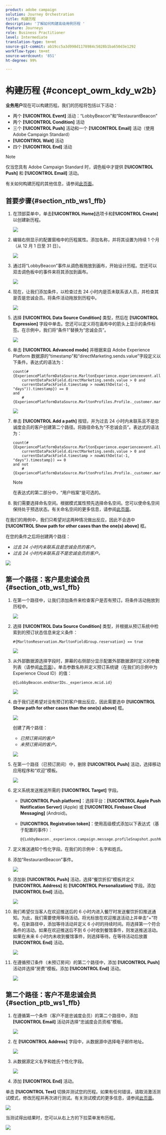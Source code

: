 ```yaml
---
product: adobe campaign
solution: Journey Orchestration
title: 构建历程
description: '了解如何构建高级用例历程 '
feature: Journeys
role: Business Practitioner
level: Intermediate
translation-type: tm+mt
source-git-commit: ab19cc5a3d998d1178984c5028b1ba650d3e1292
workflow-type: tm+mt
source-wordcount: '851'
ht-degree: 99%

---
```



# 构建历程 {#concept_owm_kdy_w2b}

**业务用户**&#x200B;现在可以构建历程。我们的历程将包括以下活动：

* 两个 **[!UICONTROL Event]** 活动：“LobbyBeacon”和“RestaurantBeacon”
* 两个 **[!UICONTROL Condition]** 活动
* 三个 **[!UICONTROL Push]** 活动和一个 **[!UICONTROL Email]** 活动（使用 Adobe Campaign Standard）
* **[!UICONTROL Wait]** 活动
* 四个 **[!UICONTROL End]** 活动

>[!NOTE]
>
>仅当您具有 Adobe Campaign Standard 时，调色板中才提供 **[!UICONTROL Push]** 和 **[!UICONTROL Email]** 活动。

有关如何构建历程的其他信息，请参阅[此页面](../building-journeys/journey.md)。

## 首要步骤{#section_ntb_ws1_ffb}

1. 在顶部菜单中，单击&#x200B;**[!UICONTROL Home]**&#x200B;选项卡和&#x200B;**[!UICONTROL Create]**&#x200B;以创建新历程。

   ![](../assets/journey31.png)

1. 编辑右侧显示的配置窗格中的历程属性。添加名称，并将其设置为持续 1 个月（从 12 月 1 日至 31 日）。

   ![](../assets/journeyuc2_12.png)

1. 通过将“LobbyBeacon”事件从调色板拖放到画布，开始设计历程。您还可以双击调色板中的事件来将其添加到画布。

   ![](../assets/journeyuc2_13.png)

1. 现在，让我们添加条件，以检查过去 24 小时内是否未联系该人员，并检查其是否是忠诚会员。将条件活动拖放到历程中。

   ![](../assets/journeyuc2_14.png)

1. 选择 **[!UICONTROL Data Source Condition]** 类型，然后在 **[!UICONTROL Expression]** 字段中单击。您还可以定义将在画布中的箭头上显示的条件标签。在示例中，我们将“条件1”替换为“忠诚会员”。

   ![](../assets/journeyuc2_15.png)

1. 单击 **[!UICONTROL Advanced mode]** 并根据来自 Adobe Experience Platform 数据源的“timestamp”和“directMarketing.sends.value”字段定义以下条件。表达式的语法为：

   ```
   count(#{ExperiencePlatformDataSource.MarltonExperience.experienceevent.all(
       currentDataPackField.directMarketing.sends.value > 0 and
       currentDataPackField.timestamp > nowWithDelta(-1, "days")).timestamp}) == 0
   and
       #{ExperiencePlatformDataSource.MarltonProfiles.Profile._customer.marlton.loyaltyMember}
   ```

   ![](../assets/journeyuc2_30.png)

1. 单击 **[!UICONTROL Add a path]** 按钮，并为过去 24 小时内未联系且不是忠诚度会员的客户创建第二个路径。将路径命名为“不忠诚会员”。表达式的语法为：

   ```
   count(#{ExperiencePlatformDataSource.MarltonExperience.experienceevent.all(
       currentDataPackField.directMarketing.sends.value > 0 and
       currentDataPackField.timestamp > nowWithDelta(-1, "days").timestamp}) == 0
   and not
       #{ExperiencePlatformDataSource.MarltonProfiles.Profile._customer.marlton.loyaltyMember}
   ```

   >[!NOTE]
   >
   >在表达式的第二部分中，“用户档案”是可选的。

1. 我们需要选择命名空间。根据模式属性预先选择命名空间。您可以使命名空间保持处于预选状态。有关命名空间的更多信息，请参阅[此页面](../event/selecting-the-namespace.md)。

在我们的用例中，我们只希望对这两种情况做出反应，因此不会选中 **[!UICONTROL Show path for other cases than the one(s) above]** 框。

在您的条件之后将创建两个路径：

* _过去 24 小时内未联系且是忠诚会员的客户。_
* _过去 24 小时内未联系且不是忠诚会员的客户。_

![](../assets/journeyuc2_16.png)

## 第一个路径：客户是忠诚会员 {#section_otb_ws1_ffb}

1. 在第一个路径中，让我们添加条件来检查客户是否有预订。将条件活动拖放到历程中。

   ![](../assets/journeyuc2_17.png)

1. 选择 **[!UICONTROL Data Source Condition]** 类型，并根据从预订系统中检索到的预订状态信息来定义条件：

   ```
   #{MarltonReservation.MarltonFieldGroup.reservation} == true
   ```

   ![](../assets/journeyuc2_18.png)

1. 从外部数据源选择字段时，屏幕的右侧部分显示配置外部数据源时定义的参数列表（请参阅[此页面](../usecase/configuring-the-data-sources.md)）。单击参数名称并定义预订系统键（在我们的示例中为 Experience Cloud ID）的值：

   ```
   @{LobbyBeacon.endUserIDs._experience.mcid.id}
   ```

   ![](../assets/journeyuc2_19.png)

1. 由于我们还希望对没有预订的客户做出反应，因此需要选中 **[!UICONTROL Show path for other cases than the one(s) above]** 框。

   ![](../assets/journeyuc2_20.png)

   创建了两个路径：

   * _已预订房间的客户_
   * _未预订房间的客户。_

   ![](../assets/journeyuc2_21.png)

1. 在第一个路径（已预订房间）中，删除 **[!UICONTROL Push]** 活动，选择移动应用程序和“欢迎”模板。

   ![](../assets/journeyuc2_22.png)

1. 定义系统发送推送所需的 **[!UICONTROL Target]** 字段。

   * **[!UICONTROL Push platform]**：选择平台：**[!UICONTROL Apple Push Notification Server]** (Apple) 或 **[!UICONTROL Firebase Cloud Messaging]** (Android)。
   * **[!UICONTROL Registration token]**：使用高级模式添加以下表达式（基于配置的事件）：

      ```
      @{LobbyBeacon._experience.campaign.message.profileSnapshot.pushNotificationTokens.first().token}
      ```

1. 定义推送通知个性化字段。在我们的示例中：名字和姓氏。

1. 添加“RestaurantBeacon”事件。

   ![](../assets/journeyuc2_23.png)

1. 添加新 **[!UICONTROL Push]** 活动，选择“餐饮折扣”模板并定义 **[!UICONTROL Address]** 和 **[!UICONTROL Personalization]** 字段。添加 **[!UICONTROL End]** 活动。

   ![](../assets/journeyuc2_24.png)

1. 我们希望仅当客人在欢迎推送后的 6 小时内进入餐厅时发送餐饮折扣推送通知。为此，我们需要使用等待活动。将光标放在欢迎推送活动上并单击“+”符号。在新路径中，添加等待活动并定义 6 小时的持续时间。将选择第一个符合条件的活动。如果在欢迎推送后不到 6 小时收到餐馆事件，则发送推送活动。如果在未来 6 小时内未收到餐馆事件，则选择等待。在等待活动后放置 **[!UICONTROL End]** 活动。

   ![](../assets/journeyuc2_31.png)

1. 在遵循预订条件（未预订房间）的第二个路径中，添加 **[!UICONTROL Push]** 活动并选择“房费”模板。添加 **[!UICONTROL End]** 活动。

   ![](../assets/journeyuc2_25.png)

## 第二个路径：客户不是忠诚会员{#section_ptb_ws1_ffb}

1. 在遵循第一个条件（客户不是忠诚度会员）的第二个路径中，添加 **[!UICONTROL Email]** 活动并选择“忠诚度会员资格”模板。

   ![](../assets/journeyuc2_26.png)

1. 在 **[!UICONTROL Address]** 字段中，从数据源中选择电子邮件地址。

   ![](../assets/journeyuc2_27.png)

1. 从数据源定义名字和姓氏个性化字段。

   ![](../assets/journeyuc2_28.png)

1. 添加 **[!UICONTROL End]** 活动。

单击 **[!UICONTROL Test]** 切换并测试您的历程。如果有任何错误，请取消激活测试模式，修改历程并再次进行测试。有关测试模式的更多信息，请参阅[此页面](../building-journeys/testing-the-journey.md)。

![](../assets/journeyuc2_32bis.png)

当测试得出结果时，您可以从右上方的下拉菜单发布历程。

![](../assets/journeyuc2_32.png)
